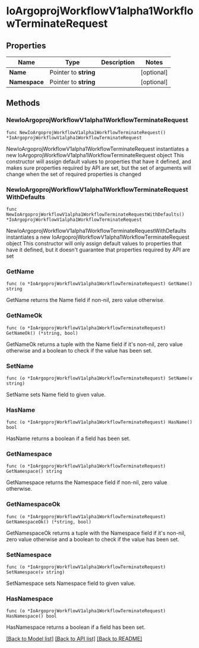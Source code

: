 # IoArgoprojWorkflowV1alpha1WorkflowTerminateRequest

## Properties

Name | Type | Description | Notes
------------ | ------------- | ------------- | -------------
**Name** | Pointer to **string** |  | [optional] 
**Namespace** | Pointer to **string** |  | [optional] 

## Methods

### NewIoArgoprojWorkflowV1alpha1WorkflowTerminateRequest

`func NewIoArgoprojWorkflowV1alpha1WorkflowTerminateRequest() *IoArgoprojWorkflowV1alpha1WorkflowTerminateRequest`

NewIoArgoprojWorkflowV1alpha1WorkflowTerminateRequest instantiates a new IoArgoprojWorkflowV1alpha1WorkflowTerminateRequest object
This constructor will assign default values to properties that have it defined,
and makes sure properties required by API are set, but the set of arguments
will change when the set of required properties is changed

### NewIoArgoprojWorkflowV1alpha1WorkflowTerminateRequestWithDefaults

`func NewIoArgoprojWorkflowV1alpha1WorkflowTerminateRequestWithDefaults() *IoArgoprojWorkflowV1alpha1WorkflowTerminateRequest`

NewIoArgoprojWorkflowV1alpha1WorkflowTerminateRequestWithDefaults instantiates a new IoArgoprojWorkflowV1alpha1WorkflowTerminateRequest object
This constructor will only assign default values to properties that have it defined,
but it doesn't guarantee that properties required by API are set

### GetName

`func (o *IoArgoprojWorkflowV1alpha1WorkflowTerminateRequest) GetName() string`

GetName returns the Name field if non-nil, zero value otherwise.

### GetNameOk

`func (o *IoArgoprojWorkflowV1alpha1WorkflowTerminateRequest) GetNameOk() (*string, bool)`

GetNameOk returns a tuple with the Name field if it's non-nil, zero value otherwise
and a boolean to check if the value has been set.

### SetName

`func (o *IoArgoprojWorkflowV1alpha1WorkflowTerminateRequest) SetName(v string)`

SetName sets Name field to given value.

### HasName

`func (o *IoArgoprojWorkflowV1alpha1WorkflowTerminateRequest) HasName() bool`

HasName returns a boolean if a field has been set.

### GetNamespace

`func (o *IoArgoprojWorkflowV1alpha1WorkflowTerminateRequest) GetNamespace() string`

GetNamespace returns the Namespace field if non-nil, zero value otherwise.

### GetNamespaceOk

`func (o *IoArgoprojWorkflowV1alpha1WorkflowTerminateRequest) GetNamespaceOk() (*string, bool)`

GetNamespaceOk returns a tuple with the Namespace field if it's non-nil, zero value otherwise
and a boolean to check if the value has been set.

### SetNamespace

`func (o *IoArgoprojWorkflowV1alpha1WorkflowTerminateRequest) SetNamespace(v string)`

SetNamespace sets Namespace field to given value.

### HasNamespace

`func (o *IoArgoprojWorkflowV1alpha1WorkflowTerminateRequest) HasNamespace() bool`

HasNamespace returns a boolean if a field has been set.


[[Back to Model list]](../README.md#documentation-for-models) [[Back to API list]](../README.md#documentation-for-api-endpoints) [[Back to README]](../README.md)


